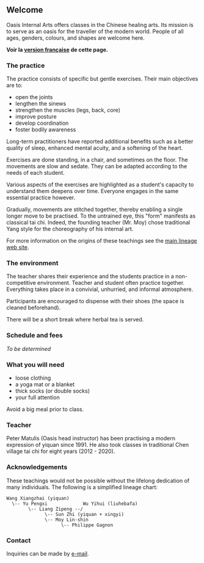 ## Welcome

Oasis Internal Arts offers classes in the Chinese healing arts. Its mission is
to serve as an oasis for the traveller of the modern world. People of all ages,
genders, colours, and shapes are welcome here.

**Voir la [version française](index-fr.md) de cette page.**

### The practice

The practice consists of specific but gentle exercises. Their main objectives
are to:

* open the joints
* lengthen the sinews
* strengthen the muscles (legs, back, core)
* improve posture
* develop coordination
* foster bodily awareness

Long-term practitioners have reported additional benefits such as a better
quality of sleep, enhanced mental acuity, and a softening of the heart.

Exercises are done standing, in a chair, and sometimes on the floor. The
movements are slow and sedate. They can be adapted according to the needs of
each student.

Various aspects of the exercises are highlighted as a student's capacity to
understand them deepens over time. Everyone engages in the same essential
practice however.

Gradually, movements are stitched together, thereby enabling a single longer
move to be practised. To the untrained eye, this "form" manifests as classical
tai chi. Indeed, the founding teacher (Mr. Moy) chose traditional Yang style
for the choreography of his internal art.

For more information on the origins of these teachings see the [main lineage
web site](https://taichinuances.com).

### The environment

The teacher shares their experience and the students practice in a
non-competitive environment. Teacher and student often practice together.
Everything takes place in a convivial, unhurried, and informal atmosphere.

Participants are encouraged to dispense with their shoes (the space is cleaned
beforehand).

There will be a short break where herbal tea is served.

### Schedule and fees

*To be determined*

### What you will need

* loose clothing
* a yoga mat or a blanket
* thick socks (or double socks)
* your full attention

Avoid a big meal prior to class.

### Teacher

Peter Matulis (Oasis head instructor) has been practising a modern expression
of yiquan since 1991. He also took classes in traditional Chen village tai chi
for eight years (2012 - 2020).

### Acknowledgements

These teachings would not be possible without the lifelong dedication of many
individuals. The following is a simplified lineage chart:

```
Wang Xiangzhai (yiquan)
  \-- Yu Pengxi             Wu Yihui (liuhebafa)
        \-- Liang Zipeng --/
              \-- Sun Zhi (yiquan + xingyi)
              \-- Moy Lin-shin
                    \-- Philippe Gagnon
```

### Contact

Inquiries can be made by [e-mail](mailto:info@oasis-internal.art).
